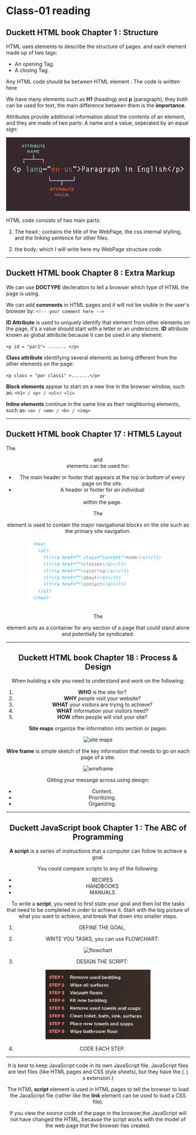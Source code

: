 # Class-01 reading

## Duckett HTML book Chapter 1 : Structure

HTML uses elements to describe the structure of pages. and each element made up of two tags:
* An opening Tag.
* A closing Tag.

Any HTML code should be between HTML element : <HTML> The code is written here </HTML>

We have many elements such as **H1** (heading) and **p** (paragraph), they both can be used for text, the main difference between them is the **importance**.

Attributes provide additional information about the contents of an element, and they are made of two parts: A name and a value, seperated by an equal sign:


<img src="/img/class1-1.PNG" alt="Attributes" />
 


HTML code consists of two main parts:
1. The head ; contains the title of the WebPage, the css internal stylling, and the linking sentence for other files.

2. the body; which I will write here my WebPage structure code.

----

## Duckett HTML book Chapter 8 : Extra Markup

We can use **DOCTYPE** decleration to tell a browser which type of HTML the page is using.

We can add **comments** in HTML pages and it will not be visible in the user's browser by:
`<!-- your comment here -->` 

**ID Attribute** is used to uniquely identify that element from other elements on the page, it's a value should start with a letter or an underscore. **ID** attribute known as global attribute because it can be used in any element:

`<p id = "par1"> ....... </p>`

**Class attribute** identifying several elements as being different from the other elements on the page:

`<p class = "par class1" >.......</p>`

**Block elements** appear to start on a new line in the browser window, such as:
`<h1> / <p> / <ul>/ <li>`

**Inline elements** continue in the same line as their neighboring elements, such as:
`<a> / <em> / <b> / <img>`

----


## Duckett HTML book Chapter 17 : HTML5 Layout

The **<header>** and **<footer>** elements can be used for:
* The main header or footer that appears at the top or bottom of every page on the
site.
* A header or footer for an individual **<article>** or **<section>** within the page.

The **<nav>** element is used to contain the major navigational blocks on the site such as the primary site navigation.

<img src="/img/class1-2.PNG" alt="nav" />

The **<article>** element acts as a container for any section of a page that could stand alone and potentially be syndicated.

----

## Duckett HTML book Chapter 18 : Process & Design

When building a site you need to understand and work on the following:

1. **WHO** is the site for?
2. **WHY** people visit your website?
3. **WHAT** your visitors are trying to achieve?
4. **WHAT** information your visitors need? 
5. **HOW** often people will visit your site?


**Site maps** organize the information into section or pages:

![site maps](https://landing.moqups.com/img/content/diagrams/site-maps/ecommerce-shop-sitemap-template.png)

**Wire frame** is simple sketch of the key information that needs to go on each page of a site:

![wireframe](https://www.uprightcommunications.com/wp-content/uploads/2017/12/wireframe-sample.gif)

Gitting your messege across using design:
* Content.
* Prioritizing.
* Organizing.

----

## Duckett JavaScript book Chapter 1 : The ABC of Programming

**A script** is a series of instructions that a computer can follow to achieve a goal.

You could compare scripts to any of the following:
* RECIPES
* HANDBOOKS
* MANUALS

To write a **script**, you need to first state your goal and then list the tasks that need to be completed in order to achieve it. Start with the big picture of what you want to achieve, and break that down into smaller steps.
1. DEFINE THE GOAL.

2. WRITE YOU TASKS, you can use FLOWCHART:

![flowchart](https://cacoo.com/wp-app/uploads/2020/07/basic-flowchart-template@2x.png)

3. DESIGN THE SCRIPT:

<img src="/img/class1-3.PNG" alt="steps" />

4. CODE EACH STEP.


----

It is best to keep JavaScript code in its own JavaScript file. JavaScript files are text files (like HTML pages and CSS style sheets), but they have the (. j s extension.)

The HTML **script** element is used in HTML pages to tell the browser to load the JavaScript file (rather like the **link** element can be used to load a CSS file).

If you view the source code of the page in the browser,the JavaScript will not have changed the HTML, because the script works with the model of the web page that the browser has created.








